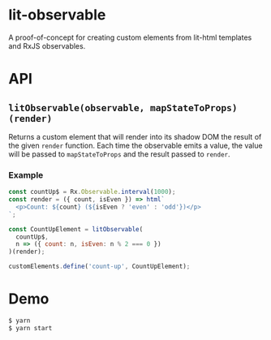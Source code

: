 # lit-observable

A proof-of-concept for creating custom elements from lit-html templates and
RxJS observables.

# API

## `litObservable(observable, mapStateToProps)(render)`

Returns a custom element that will render into its shadow DOM the result of the
given `render` function. Each time the observable emits a value, the value will
be passed to `mapStateToProps` and the result passed to `render`.

### Example

```js
const countUp$ = Rx.Observable.interval(1000);
const render = ({ count, isEven }) => html`
  <p>Count: ${count} (${isEven ? 'even' : 'odd'})</p>
`;

const CountUpElement = litObservable(
  countUp$,
  n => ({ count: n, isEven: n % 2 === 0 })
)(render);

customElements.define('count-up', CountUpElement);
```

# Demo

```sh
$ yarn
$ yarn start
```
